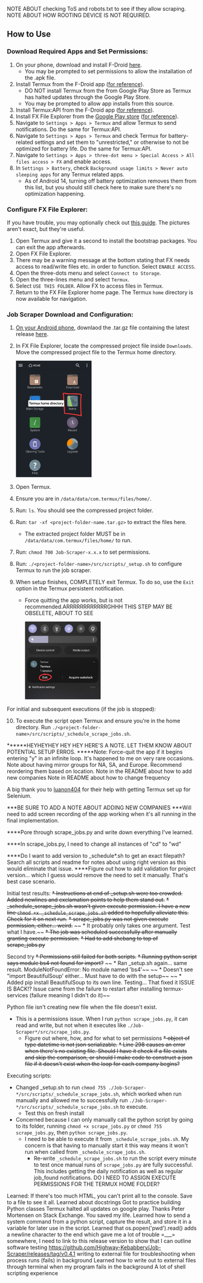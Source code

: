 NOTE ABOUT checking ToS and robots.txt to see if they allow scraping. NOTE ABOUT HOW ROOTING DEVICE IS NOT REQUIRED.

## How to Use

### Download Required Apps and Set Permissions:
1. On your phone, download and install F-Droid  [here](https://f-droid.org/en/).
    * You may be prompted to set permissions to allow the installation of the .apk file.
2. Install Termux from the F-Droid app ([for reference](https://f-droid.org/en/packages/com.termux/)).
    * DO NOT install Termux from the from Google Play Store as Termux has halted updates through the Google Play Store.
    * You may be prompted to allow app installs from this source.
3. Install Termux:API from the F-Droid app ([for reference](https://f-droid.org/en/packages/com.termux.api/)).
4. Install FX File Explorer from the <u>Google Play store</u> ([for reference](https://play.google.com/store/apps/details?id=nextapp.fx)).
5. Navigate to `Settings > Apps > Termux` and allow Termux to send notifications. Do the same for Termux:API.
6. Navigate to `Settings > Apps > Termux` and check Termux for battery-related settings and set them to "unrestricted," or otherwise to not be optimized for battery life. Do the same for Termux:API.
7. Navigate to `Settings > Apps > three-dot menu > Special Access > All files access > FX` and enable access.
8. In `Settings > Battery`, check `Background usage limits > Never auto sleeping apps` for any Termux related apps.
    * As of Android 14, turning off battery optimization removes them from this list, but you should still check here to make sure there's no optimization happening.


### Configure FX File Explorer:
If you have trouble, you may optionally check out [this guide](https://imgur.com/a/NDkpeaz). The pictures aren't exact, but they're useful.
1. Open Termux and give it a second to install the bootstrap packages. You can exit the app afterwards.
2. Open FX File Explorer.
3. There may be a warning message at the bottom stating that FX needs access to read/write files etc. in order to function. Select `ENABLE ACCESS`.
4. Open the three-dots menu and select `Connect to Storage`.
5. Open the three-lines menu and select `Termux`.
6. Select `USE THIS FOLDER`. Allow FX to access files in Termux.
7. Return to the FX File Explorer home page. The Termux `home` directory is now available for navigation.


### Job Scraper Download and Configuration:
1. <u>On your Android phone</u>, downlaod the .tar.gz file containing the latest release [here](https://github.com/Highway-Kebabbery/Job-Scraper/releases/).
2. In FX File Explorer, locate the compressed project file inside `Downloads`. Move the compressed project file to the Termux home directory.

    <img src="./docs/images/termux-home-dir.jpg" alt="Demonstration of Termux home folder within FX File Explorer" width="200"/>

3. Open Termux.
4. Ensure you are in `/data/data/com.termux/files/home/`.
5. Run: `ls`. You should see the compressed project folder.
6. Run: `tar -xf <project-folder-name.tar.gz>` to extract the files here.
    * The extracted project folder MUST be in `/data/data/com.termux/files/home/` to run.
7. Run: `chmod 700 Job-Scraper-x.x.x` to set permissions.
8. Run: `./<project-folder-name>/src/scripts/_setup.sh` to configure Termux to run the job scraper.
9. When setup finishes, COMPLETELY exit Termux. To do so, use the `Exit` option in the Termux persistent notification.
    * Force quitting the app works, but is not recommended.ARRRRRRRRRRRRGHHH THIS STEP MAY BE OBSELETE, ABOUT TO SEE

        <img src="./docs/images/termux-exit.jpg" alt="Termux 'Exit' option shown in the persisten notification." width="200"/>

For initial and subsequent executions (if the job is stopped):

10. To execute the script open Termux and ensure you're in the home directory. Run `./<project-folder-name>/src/scripts/_schedule_scrape_jobs.sh`.

******HEYHEYHEY HEY HEY HERE'S A NOTE. LET THEM KNOW ABOUT POTENTIAL SETUP ERROS.
*****Note: Force-quit the app if it begins entering "y" in an infinite loop. It's happened to me on very rare occasions.
Note about having mirror groups for NA, SA, and Europe. Recommend reordering them based on location.
Note in the README about how to add new companies
Note in README about how to change frequency

A big thank you to [luanon404](https://github.com/luanon404/Selenium-On-Termux-Android?tab=readme-ov-file) for their help with getting Termux set up for Selenium.

***BE SURE TO ADD A NOTE ABOUT ADDING NEW COMPANIES
***Will need to add screen recording of the app working when it's all running in the final implementation.



****Pore through scrape_jobs.py and write down everything I've learned.

****In scrape_jobs.py, I need to change all instances of "cd" to "wd"

****Do I want to add version to _schedule\*.sh to get an exact filepath? Search all scripts and readme for notes about using right version as this would eliminate that issue.
****Figure out how to add validation for project version... which I guess would remove the need to set it manually. That's best case scenario.


Initial test results:
~~* Instructions at end of _setup.sh were too crowded. Added newlines and exclamation points to help them stand out.~~
~~* _schedule_scrape_jobs.sh wasn't given execute permission. I have a new line `chmod +x _schedule_scrape_jobs.sh` added to hopefully alleviate this. Check for it on next run.~~
~~* scrape_jobs.py was not given execute permission, either... weird.~~
~~    * It probably only takes one argument. Test what I have.~~
~~* The job was scheduled successfully after manually granting execute permission.~~
~~* Had to add shebang to top of scrape_jobs.py~~

Second try
~~* Permissions still failed for both scripts.~~
~~* Running python script says module bs4 not found for import?~~
~~    * Ran _setup.sh again... same result. ModuleNotFoundError: No module named 'bs4'~~
~~    * Doesn't see "import BeautifulSoup' either... Must have to do with the setup~~
~~        * Added pip install BeautifulSoup to its own line. Testing... That fixed it ISSUE IS BACK!? Issue came from the failure to restart after installing termux-services (failure meaning I didn't do it)~~

Python file isn't creating new file when the file doesn't exist.
* This is a permissions issue. When I run `python scrape_jobs.py`, it can read and write, but not when it executes like `./Job-Scraper*/src/scrape_jobs.py`.
    * Figure out where, how, and for what to set permissions
~~* object of type datetime is not json serializable.~~
~~* Line 298 causes an error when there's no existing file. Should I have it check if a file exists and skip the comparison, or should I make code to construct a json file if it doesn't exist when the loop for each company begins?~~

Executing scripts:
* Changed _setup.sh to run `chmod 755 ./Job-Scraper-*/src/scripts/_schedule_scrape_jobs.sh`, which worked when run manually and allowed me to successfully run `./Job-Scraper-*/src/scripts/_schedule_scrape_jobs.sh` to execute.
    * Test this on fresh install
* Concerned because I can only manually call the python script by going to its folder, running `chmod +x scrape_jobs.py` or `chmod 755 scrape_jobs.py`, then `python scrape_jobs.py`.
    * I need to be able to execute it from `_schedule_scrape_jobs.sh`. My concern is that having to manually start it this way means it won't run when called from `_schedule_scrape_jobs.sh`.
        * Re-write `_schedule_scrape_jobs.sh` to run the script every minute to test once manual runs of `scrape_jobs.py` are fully successful. This includes getting the daily notification as well as regular job_found notifications.
DO I NEED TO ASSIGN EXECUTE PERMISSIONS FOR THE TERMUX HOME FOLDER?




Learned:
If there's too much HTML, you can't print all to the console. Save to a file to see it all.
Learned about docstrings
Got to practice building Python classes
Termux halted all updates on google play. Thanks Peter Mortensen on Stack Exchange. You saved my life.
Learned how to send a system command from a python script, capture the result, and store it in a variable for later use in the script.
Learned that os.popen('pwd').read() adds a newline character to the end which gave me a lot of trouble =___=
somewhere, I need to link to this release version to show that I can outline software testing https://github.com/Highway-Kebabbery/Job-Scraper/releases/tag/v0.4.1
writing to external file for troubleshooting when process runs (fails) in background
Learned how to write out to external files through terminal when my program fails in the background
A lot of shell scripting experience